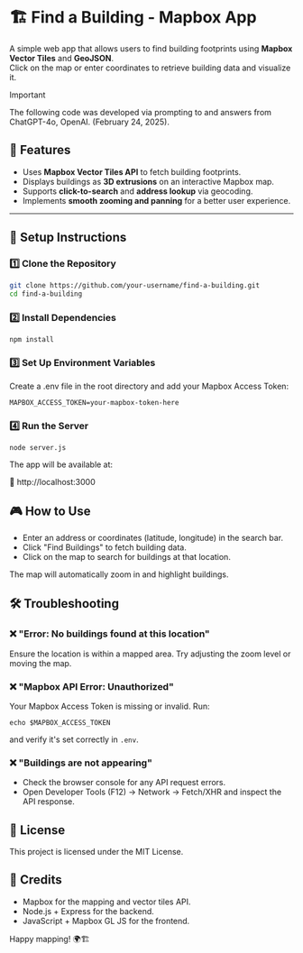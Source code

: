 # 🏗️ Find a Building - Mapbox App

A simple web app that allows users to find building footprints using **Mapbox Vector Tiles** and **GeoJSON**.  
Click on the map or enter coordinates to retrieve building data and visualize it.

> [!IMPORTANT]  
> The following code was developed via prompting to and answers from ChatGPT-4o, OpenAI. (February 24, 2025).

## 🚀 Features
- Uses **Mapbox Vector Tiles API** to fetch building footprints.
- Displays buildings as **3D extrusions** on an interactive Mapbox map.
- Supports **click-to-search** and **address lookup** via geocoding.
- Implements **smooth zooming and panning** for a better user experience.

---

## 📌 Setup Instructions

### 1️⃣ **Clone the Repository**
```sh
git clone https://github.com/your-username/find-a-building.git
cd find-a-building
```

### 2️⃣ Install Dependencies

```
npm install
```

### 3️⃣ Set Up Environment Variables

Create a .env file in the root directory and add your Mapbox Access Token:

```
MAPBOX_ACCESS_TOKEN=your-mapbox-token-here
```

### 4️⃣ Run the Server

```
node server.js
```

The app will be available at:

📍 http://localhost:3000

## 🎮 How to Use

* Enter an address or coordinates (latitude, longitude) in the search bar.
* Click "Find Buildings" to fetch building data.
* Click on the map to search for buildings at that location.

The map will automatically zoom in and highlight buildings.

## 🛠 Troubleshooting


### ❌ "Error: No buildings found at this location"

Ensure the location is within a mapped area.
Try adjusting the zoom level or moving the map.

### ❌ "Mapbox API Error: Unauthorized"

Your Mapbox Access Token is missing or invalid.
Run:

```
echo $MAPBOX_ACCESS_TOKEN
```

and verify it's set correctly in `.env`.

### ❌ "Buildings are not appearing"

* Check the browser console for any API request errors.
* Open Developer Tools (F12) → Network → Fetch/XHR and inspect the API response.

## 📜 License

This project is licensed under the MIT License.

## 🙌 Credits

* Mapbox for the mapping and vector tiles API.
* Node.js + Express for the backend.
* JavaScript + Mapbox GL JS for the frontend.


Happy mapping! 🌍🏗️